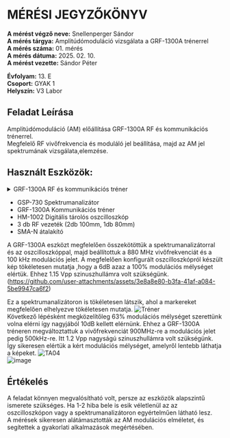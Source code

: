 # MÉRÉSI JEGYZŐKÖNYV   
     
**A mérést végző neve:** Snellenperger Sándor   
**A mérés tárgya:**  Amplitúdómoduláció vizsgálata a GRF-1300A trénerrel  
**A mérés száma:** 01. mérés    
**A mérés dátuma:** 2025. 02. 10.    
**A mérést vezette:** Sándor Péter    

**Évfolyam:** 13. E  
**Csoport:** GYAK 1  
**Helyszín:** V3 Labor 

## Feladat Leírása   
Amplitúdómoduláció (AM) előállítása GRF-1300A RF és kommunikációs trénerrel.    
Megfelelő RF vivőfrekvencia és moduláló jel beállítása, majd az AM jel spektrumának vizsgálata,elemzése.


## Használt Eszközök: 
<details>
     <summary> GRF-1300A RF és kommunikációs tréner </summary>
  ![GRF-1300A](https://github.com/user-attachments/assets/b09666dc-2c45-4d29-997b-4f23d93d21a4)


</details>
  
  - GSP-730 Spektrumanalizátor  
  - GRF-1300A Kommunikációs tréner  
  - HM-1002 Digitális tárolós oszcilloszkóp  
  - 3 db RF vezeték (2db 100mm, 1db 80mm)   
  - SMA-N átalakító     
 
A GRF-1300A eszközt megfelelően összekötöttük a spektrumanalizátorral és az oszcilloszkóppal, majd beállítottuk a 880 MHz vivőfrekvenciát és a 100 kHz modulációs jelet. A megfelelően konfigurált oszcilloszkópról készült kép tökéletesen mutatja ,hogy a 6dB azaz a 100% modulációs mélységet elértük. Ehhez 1.15 Vpp szinuszhullámra volt szükségünk.  
(https://github.com/user-attachments/assets/3e8a8e80-b3fa-41af-a084-5be9947ca6f2)

Ez a spektrumanalizátoron is tökéletesen látszik, ahol a markereket megfelelően elhelyezve tökéletesen mutatja.
<img src="https://github.com/user-attachments/assets/997d05a7-e616-43e7-b1ac-b0b6f67af0f3" alt="Tréner">  
Következő lépésként megközelítőleg 63% modulációs mélységet szerettünk volna elérni így nagyjából 10dB kellett elérnünk. Ehhez a GRF-1300A tréneren megváltoztattuk a vivőfrekvenciát 900MHz-re a modulációs jelet pedig 500kHz-re. Itt 1.2 Vpp nagyságú szinuszhullámra volt szükségünk. Így sikeresen elértük a kért modulációs mélységet, amelyről lentebb láthatja a képeket. 
![TA04](https://github.com/user-attachments/assets/42ddc906-6523-4339-91a0-08584a6003b6)  
![image](https://github.com/user-attachments/assets/7805b07d-23c5-43fb-8dd2-54929aa1878a)

## Értékelés

A feladat könnyen megvalósítható volt, persze az eszközök alapszintű ismerete szükséges. Ha 1-2 hiba bele is esik véletlenül az az oszcilloszkópon vagy a spektrumanalizátoron egyértelműen látható lesz.    
A mérések sikeresen alátámasztották az AM modulációs elméletet, és segítettek a gyakorlati alkalmazások megértésében.  














                                
